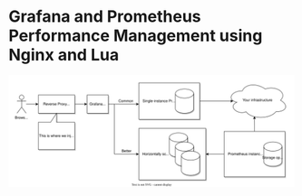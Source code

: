 # Grafana and Prometheus Performance Management using Nginx and Lua

![Grafana and Prometheus architecture diagram](./images/Architecture.svg)

